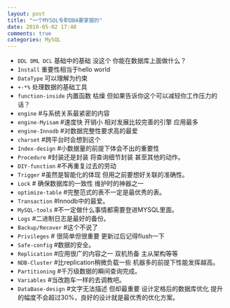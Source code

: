 ```yaml
---
layout: post
title: "一个MYSQL专职DBA要掌握的"
date: 2010-05-02 17:40
comments: true
categories: MySQL
---
```


* `DDL DML DCL` 基础中的基础 没这个 你能在数据库上面做什么？
* `Install`  重要性相当于hello world
* `DataType` 可以理解为约束
* `+-*%` 处理数据的基础工具
* `function-inside` 内置函数 枯燥 但如果告诉你这个可以减轻你工作压力的话？
* `engine` #与系统关系最紧密的内容
* `engine-Myisam` #速度快 开销小 相对发展比较完善的引擎 应用最多
* `engine-Innodb` #对数据完整性要求高的最爱
* `charset` #跨平台时会想到这个
* `Index-design` #小数据量的前提下体会不出的重要性
* `Procedure` #封装还是封装 将查询细节封装 甚至其他的动作。
* `DIY-function` #不再重复过去的劳动
* `Trigger` #虽然是智能化的体现 但用之前要想好关联的准确性。
* `Lock` # 确保数据库的一致性 维护时的神器之一
* `optimize-table` #完整范式的表不一定是最优秀的表。
* `Transaction` #Innodb中的最爱。
* `MySQL-tools` #不一定做什么事情都需要登进MYSQL里面。
* `Logs` #二进制日志是最好的备份。
* `Backup/Recover` #这个不说了
* `Privileges` # 很简单但很重要 更新过后记得flush一下
* `Safe-config` #数据的安全。
* `Replication` #应用很广的内容之一 双机热备 主从架构等等 
* `NDB-Cluster` #比replication稍微负载一些 机器多的前提下性能发挥越高。
* `Partitioning` #千万级数据的瞬间查询完成。
* `Variables` #当改跑车一样的去调教吧。
* `DataBase-design` #文字无法描述 但却最重要 设计定格后的数据库优化 提升的幅度不会超过30%，良好的设计就是最优秀的优化方案。
